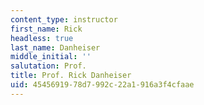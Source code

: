 ```yaml
---
content_type: instructor
first_name: Rick
headless: true
last_name: Danheiser
middle_initial: ''
salutation: Prof.
title: Prof. Rick Danheiser
uid: 45456919-78d7-992c-22a1-916a3f4cfaae
---
```

